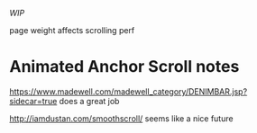 _WIP_

page weight affects scrolling perf

# Animated Anchor Scroll notes
https://www.madewell.com/madewell_category/DENIMBAR.jsp?sidecar=true does a great job

http://iamdustan.com/smoothscroll/ seems like a nice future
